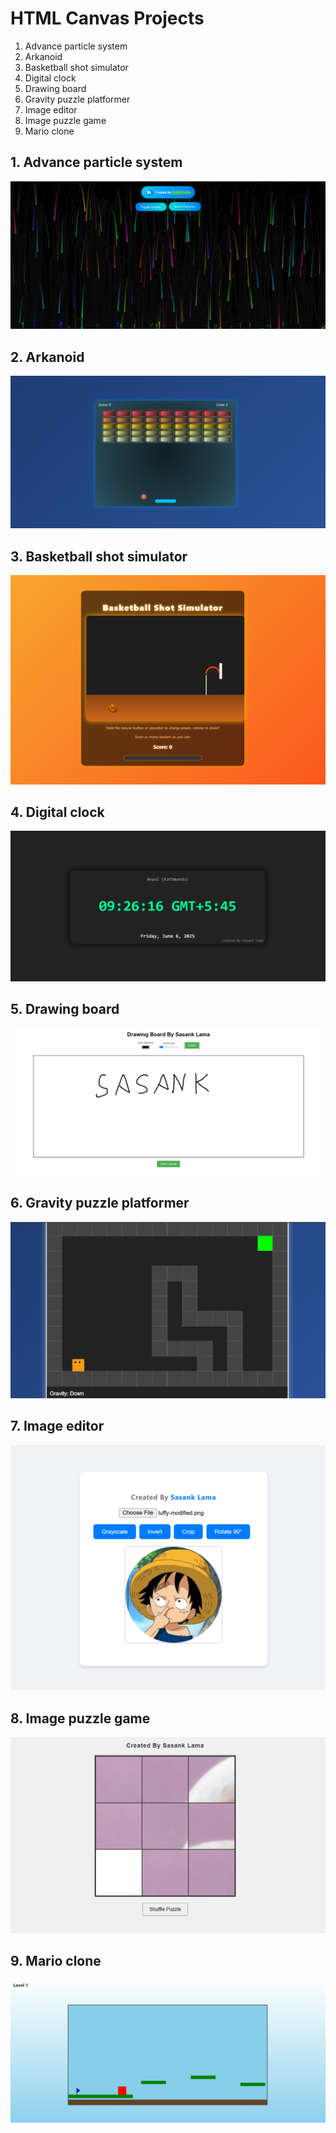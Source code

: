 # HTML Canvas Projects

1. Advance particle system
2. Arkanoid
3. Basketball shot simulator
4. Digital clock
5. Drawing board
6. Gravity puzzle platformer
7. Image editor
8. Image puzzle game
9. Mario clone

## 1. Advance particle system
![Advance particle system](/Advance_particle_system/advance_particle_system.png)

## 2. Arkanoid
![Arkanoid](/Arkanoid/arkanoid.png)

## 3. Basketball shot simulator
![Basketball shot simulator](/Basketball_shot_simulator/basketball_shot_simulator.png)

## 4. Digital clock
![Digital clock](/Digital_clock/digital_clock.png)

## 5. Drawing board
![Drawing board](/Drawing_board/drawing_board.png)

## 6. Gravity puzzle platformer
![Gravity puzzle platformer](/Gravity_puzzle_platformer/gravity_puzzle_platformer.png)

## 7. Image editor
![Image editor](/Image_editor/image_editor.png)

## 8. Image puzzle game
![Image puzzle game](/Image_puzzle_game/puzzle.png)

## 9. Mario clone
![Mario clone](/Mario_clone/mario_platformer.png)